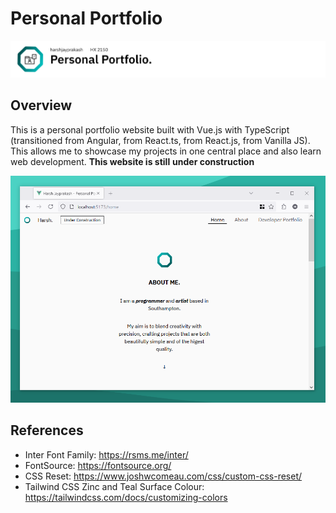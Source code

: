 # Personal Portfolio

![Banner (Decorative)](./doc/ppw-banner.png)

## Overview

This is a personal portfolio website built with Vue.js with TypeScript (transitioned from
Angular, from React.ts, from React.js, from Vanilla JS). This allows me to showcase my
projects in one central place and also learn web development. **This website is still**
**under construction**

![Landing Page](./doc/ppw-home.PNG)

## References

* Inter Font Family: <https://rsms.me/inter/>
* FontSource: <https://fontsource.org/>
* CSS Reset: <https://www.joshwcomeau.com/css/custom-css-reset/>
* Tailwind CSS Zinc and Teal Surface Colour: <https://tailwindcss.com/docs/customizing-colors>
